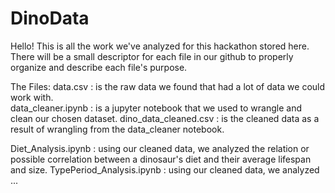 # DinoData
Hello! This is all the work we've analyzed for this hackathon stored here.
There will be a small descriptor for each file in our github to properly organize and describe each file's purpose.

The Files:
data.csv : is the raw data we found that had a lot of data we could work with. <br>
data_cleaner.ipynb : is a jupyter notebook that we used to wrangle and clean our chosen dataset.
dino_data_cleaned.csv : is the cleaned data as a result of wrangling from the data_cleaner notebook.

Diet_Analysis.ipynb : using our cleaned data, we analyzed the relation or possible correlation between a dinosaur's diet and their average lifespan and size.
TypePeriod_Analysis.ipynb : using our cleaned data, we analyzed ...
